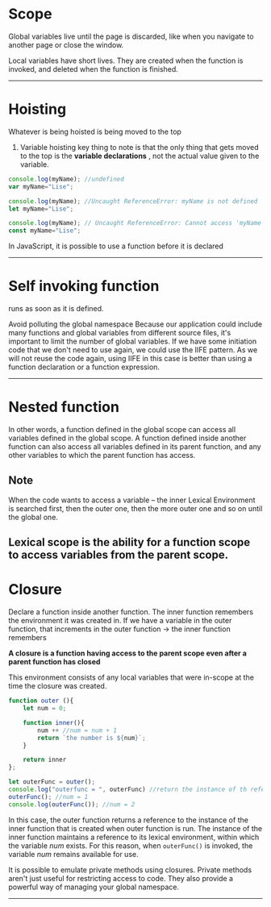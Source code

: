 # Scope

Global variables live until the page is discarded, like when you navigate to another page or close the window.

Local variables have short lives. They are created when the function is invoked, and deleted when the function is finished.

---

# Hoisting

Whatever is being hoisted is being moved to the top
1. Variable hoisting
key thing to note is that the only thing that gets moved to the top is the 
**variable declarations** , not the actual value given to the variable.

```javascript
console.log(myName); //undefined
var myName="Lise";

console.log(myName); //Uncaught ReferenceError: myName is not defined
let myName="Lise";

console.log(myName); // Uncaught ReferenceError: Cannot access 'myName' before initialization
const myName="Lise";
```
In JavaScript, it is possible to use a function before it is declared

---

# Self invoking function

runs as soon as it is defined. 

Avoid polluting the global namespace
Because our application could include many functions and global variables from different source files, it's important to limit the number of global variables. If we have some initiation code that we don't need to use again, we could use the IIFE pattern. As we will not reuse the code again, using IIFE in this case is better than using a function declaration or a function expression.

---

# Nested function

In other words, a function defined in the global scope can access all variables defined in the global scope. A function defined inside another function can also access all variables defined in its parent function, and any other variables to which the parent function has access.

## Note
When the code wants to access a variable – the inner Lexical Environment is searched first, then the outer one, then the more outer one and so on until the global one.


Lexical scope is the ability for a function scope to access variables from the parent scope.
---

# Closure
Declare a function inside another function. 
The inner function remembers the environment it was created in.
If we have a variable in the outer function, that increments in the outer function -> the inner function remembers

**A closure is a function having access to the parent scope even after a parent function has closed**

This environment consists of any local variables that were in-scope at the time the closure was created. 


```javascript
function outer (){
	let num = 0;

	function inner(){
		num ++ //num = num + 1
		return `the number is ${num}`;
	}

	return inner
};

let outerFunc = outer(); 
console.log("outerfunc = ", outerFunc) //return the instance of th reference of the inner function
outerFunc(); //num = 1
console.log(outerFunc()); //num = 2
```

In this case, the outer function returns a reference to the instance of the inner function that is created when outer function is run. 
The instance of the inner function maintains a reference to its lexical environment, within which the variable *num* exists. For this reason, when `outerFunc()` is invoked, the variable *num* remains available for use.

It is possible to emulate private methods using closures. Private methods aren't just useful for restricting access to code. They also provide a powerful way of managing your global namespace.

---